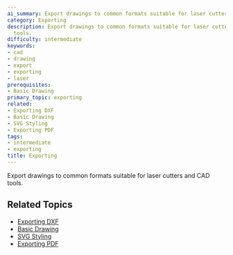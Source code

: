 ```yaml
---
ai_summary: Export drawings to common formats suitable for laser cutters and CAD tools.
category: Exporting
description: Export drawings to common formats suitable for laser cutters and CAD
  tools.
difficulty: intermediate
keywords:
- cad
- drawing
- export
- exporting
- laser
prerequisites:
- Basic Drawing
primary_topic: exporting
related:
- Exporting DXF
- Basic Drawing
- SVG Styling
- Exporting PDF
tags:
- intermediate
- exporting
title: Exporting
---
```

Export drawings to common formats suitable for laser cutters and CAD tools.

## Related Topics

- [Exporting DXF](../index.md)
- [Basic Drawing](../index.md)
- [SVG Styling](../index.md)
- [Exporting PDF](../index.md)
